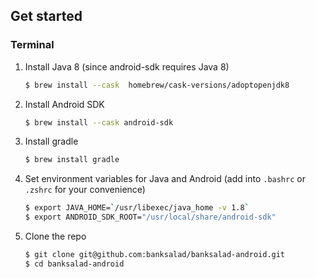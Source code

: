 ## Get started

### Terminal

1. Install Java 8 (since android-sdk requires Java 8)
    ```bash
    $ brew install --cask  homebrew/cask-versions/adoptopenjdk8
    ```

1. Install Android SDK
    ```bash
    $ brew install --cask android-sdk
    ```

1. Install gradle
    ```bash
    $ brew install gradle
    ```

1. Set environment variables for Java and Android (add into `.bashrc` or `.zshrc` for your convenience)
    ```bash
    $ export JAVA_HOME=`/usr/libexec/java_home -v 1.8`
    $ export ANDROID_SDK_ROOT="/usr/local/share/android-sdk"
    ```

1. Clone the repo
    ```bash
    $ git clone git@github.com:banksalad/banksalad-android.git
    $ cd banksalad-android
    ```